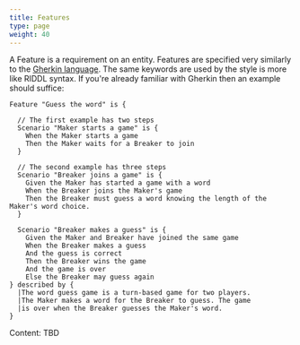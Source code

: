 ```yaml
---
title: Features
type: page
weight: 40
---
```

A Feature is a requirement on an entity. Features are specified very similarly to the 
[Gherkin language](https://cucumber.io/docs/gherkin/reference/). The same keywords are used by 
the style is more like RIDDL syntax. If you're already familiar with Gherkin then an example 
should suffice:
```riddl
Feature "Guess the word" is {

  // The first example has two steps
  Scenario "Maker starts a game" is {
    When the Maker starts a game
    Then the Maker waits for a Breaker to join
  }

  // The second example has three steps
  Scenario "Breaker joins a game" is {
    Given the Maker has started a game with a word 
    When the Breaker joins the Maker's game
    Then the Breaker must guess a word knowing the length of the Maker's word choice.
  }
  
  Scenario "Breaker makes a guess" is {
    Given the Maker and Breaker have joined the same game
    When the Breaker makes a guess
    And the guess is correct
    Then the Breaker wins the game 
    And the game is over
    Else the Breaker may guess again
} described by {
  |The word guess game is a turn-based game for two players.
  |The Maker makes a word for the Breaker to guess. The game
  |is over when the Breaker guesses the Maker's word.
}
```

Content: TBD
